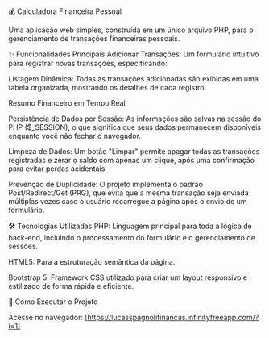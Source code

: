 💰 Calculadora Financeira Pessoal

Uma aplicação web simples, construída em um único arquivo PHP, para o gerenciamento de transações financeiras pessoais.


✨ Funcionalidades Principais
Adicionar Transações: Um formulário intuitivo para registrar novas transações, especificando:

Listagem Dinâmica: Todas as transações adicionadas são exibidas em uma tabela organizada, mostrando os detalhes de cada registro.

Resumo Financeiro em Tempo Real

Persistência de Dados por Sessão: As informações são salvas na sessão do PHP ($_SESSION), o que significa que seus dados permanecem disponíveis enquanto você não fechar o navegador.

Limpeza de Dados: Um botão "Limpar" permite apagar todas as transações registradas e zerar o saldo com apenas um clique, após uma confirmação para evitar perdas acidentais.

Prevenção de Duplicidade: O projeto implementa o padrão Post/Redirect/Get (PRG), que evita que a mesma transação seja enviada múltiplas vezes caso o usuário recarregue a página após o envio de um formulário.

🛠️ Tecnologias Utilizadas
PHP: Linguagem principal para toda a lógica de back-end, incluindo o processamento do formulário e o gerenciamento de sessões.

HTML5: Para a estruturação semântica da página.

Bootstrap 5: Framework CSS utilizado para criar um layout responsivo e estilizado de forma rápida e eficiente.

🚀 Como Executar o Projeto

Acesse no navegador: [https://lucasspagnolifinancas.infinityfreeapp.com/?i=1]

